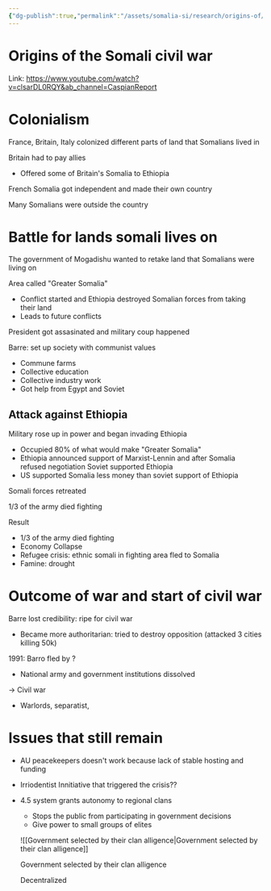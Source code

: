```yaml
---
{"dg-publish":true,"permalink":"/assets/somalia-si/research/origins-of/"}
---
```


# Origins of the Somali civil war

Link: https://www.youtube.com/watch?v=clsarDL0RQY&ab_channel=CaspianReport

# Colonialism

France, Britain, Italy colonized different parts of land that Somalians lived in

Britain had to pay allies

- Offered some of Britain's Somalia to Ethiopia

French Somalia got independent and made their own country

Many Somalians were outside the country

# Battle for lands somali lives on

The government of Mogadishu wanted to retake land that Somalians were living on

Area called "Greater Somalia" 

- Conflict started and Ethiopia destroyed Somalian forces from taking their land
- Leads to future conflicts

President got assasinated and military coup happened 

Barre: set up society with communist values

- Commune farms
- Collective education
- Collective industry work
- Got help from Egypt and Soviet

## Attack against Ethiopia

Military rose up in power and began invading Ethiopia

- Occupied 80% of what would make "Greater Somalia"
- Ethiopia announced support of Marxist-Lennin and after Somalia refused negotiation Soviet supported Ethiopia
- US supported Somalia less money than soviet support of Ethiopia

Somali forces retreated

1/3 of the army died fighting

Result

- 1/3 of the army died fighting
- Economy Collapse
- Refugee crisis: ethnic somali in fighting area fled to Somalia
- Famine: drought

# Outcome of war and start of civil war

Barre lost credibility: ripe for civil war

- Became more authoritarian: tried to destroy opposition (attacked 3 cities killing 50k)

1991: Barro fled by ?

- National army and government institutions dissolved

→ Civil war

- Warlords, separatist,

# Issues that still remain

- AU peacekeepers doesn't work because lack of stable hosting and funding
- Irriodentist Innitiative that triggered the crisis??
- 4.5 system grants autonomy to regional clans
    - Stops the public from participating in government decisions
    - Give power to small groups of elites
    
    ![[Government selected by their clan alligence\|Government selected by their clan alligence]]
    
    Government selected by their clan alligence
    
    Decentralized